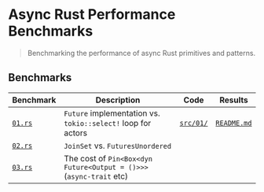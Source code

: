 # Async Rust Performance Benchmarks

> Benchmarking the performance of async Rust primitives and patterns.

## Benchmarks
| Benchmark | Description | Code | Results |
|-----------|-------------|------|-------|
| [`01.rs`](benches/01.rs) | `Future` implementation vs. `tokio::select!` loop for actors | [`src/01/`](src/01) | [`README.md`](src/_01/README.md) |
| [`02.rs`](benches/02.rs) | `JoinSet` vs. `FuturesUnordered` |  |  |
| [`03.rs`](benches/03.rs) | The cost of `Pin<Box<dyn Future<Output = ()>>>` (`async-trait` etc) |  |  |